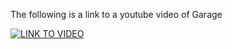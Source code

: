 The following is a link to a youtube video of Garage

[![LINK TO VIDEO](https://i.ytimg.com/vi/BD75j111Ols/hqdefault.jpg)](https://youtu.be/BD75j111Ols)

